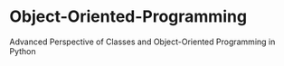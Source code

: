 # Object-Oriented-Programming
Advanced Perspective of Classes and Object-Oriented Programming in Python
